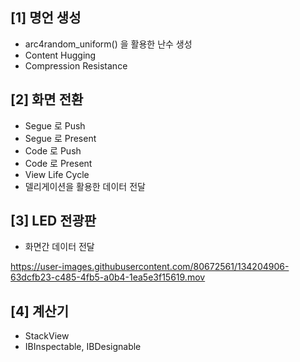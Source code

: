 ## [1] 명언 생성
-  arc4random_uniform() 을 활용한 난수 생성
-  Content Hugging
-  Compression Resistance

## [2] 화면 전환
- Segue 로 Push
- Segue 로 Present
- Code 로 Push
- Code 로 Present
- View Life Cycle
- 델리게이션을 활용한 데이터 전달

## [3] LED 전광판
- 화면간 데이터 전달

https://user-images.githubusercontent.com/80672561/134204906-63dcfb23-c485-4fb5-a0b4-1ea5e3f15619.mov

## [4] 계산기
- StackView
- IBInspectable, IBDesignable
